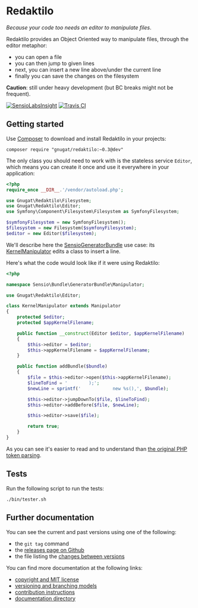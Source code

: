 # Redaktilo

*Because your code too needs an editor to manipulate files*.

Redaktilo provides an Object Oriented way to manipulate files, through the
editor metaphor:

* you can open a file
* you can then jump to given lines
* next, you can insert a new line above/under the current line
* finally you can save the changes on the filesystem

**Caution**: still under heavy development (but BC breaks might not be frequent).

[![SensioLabsInsight](https://insight.sensiolabs.com/projects/fbe2d89f-f64d-45c2-a680-bbafac4b0d08/big.png)](https://insight.sensiolabs.com/projects/fbe2d89f-f64d-45c2-a680-bbafac4b0d08)
[![Travis CI](https://travis-ci.org/gnugat/redaktilo.png)](https://travis-ci.org/gnugat/redaktilo)

## Getting started

Use [Composer](http://getcomposer.org/) to download and install Redaktilo in
your projects:

    composer require "gnugat/redaktilo:~0.3@dev"

The only class you should need to work with is the stateless service `Editor`,
which means you can create it once and use it everywhere in your application:

```php
<?php
require_once __DIR__.'/vendor/autoload.php';

use Gnugat\Redaktilo\Filesystem;
use Gnugat\Redaktilo\Editor;
use Symfony\Component\Filesystem\Filesystem as SymfonyFilesystem;

$symfonyFilesystem = new SymfonyFilesystem();
$filesystem = new Filesystem($symfonyFilesystem);
$editor = new Editor($filesystem);
```

We'll describe here the
[SensioGeneratorBundle](https://github.com/sensiolabs/SensioGeneratorBundle)
use case: its [KernelManipulator](https://github.com/sensiolabs/SensioGeneratorBundle/blob/8b7a33aa3d22388443b6de0b0cf184122e9f60d2/Manipulator/KernelManipulator.php)
edits a class to insert a line.

Here's what the code would look like if it were using Redaktilo:

```php
<?php

namespace Sensio\Bundle\GeneratorBundle\Manipulator;

use Gnugat\Redaktilo\Editor;

class KernelManipulator extends Manipulator
{
    protected $editor;
    protected $appKernelFilename;

    public function __construct(Editor $editor, $appKernelFilename)
    {
        $this->editor = $editor;
        $this->appKernelFilename = $appKernelFilename;
    }

    public function addBundle($bundle)
    {
        $file = $this->editor->open($this->appKernelFilename);
        $lineToFind = '        );';
        $newLine = sprintf('            new %s(),', $bundle);

        $this->editor->jumpDownTo($file, $lineToFind);
        $this->editor->addBefore($file, $newLine);

        $this->editor->save($file);

        return true;
    }
}
```

As you can see it's easier to read and to understand than
[the original PHP token parsing](https://github.com/sensiolabs/SensioGeneratorBundle/blob/8b7a33aa3d22388443b6de0b0cf184122e9f60d2/Manipulator/KernelManipulator.php).

## Tests

Run the following script to run the tests:

    ./bin/tester.sh

## Further documentation

You can see the current and past versions using one of the following:

* the `git tag` command
* the [releases page on Github](https://github.com/gnugat/redaktilo/releases)
* the file listing the [changes between versions](CHANGELOG.md)

You can find more documentation at the following links:

* [copyright and MIT license](LICENSE)
* [versioning and branching models](VERSIONING.md)
* [contribution instructions](CONTRIBUTING.md)
* [documentation directory](doc)
